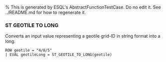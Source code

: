 % This is generated by ESQL's AbstractFunctionTestCase. Do no edit it. See ../README.md for how to regenerate it.

### ST GEOTILE TO LONG
Converts an input value representing a geotile grid-ID in string format into a long.

```esql
ROW geotile = "4/8/5"
| EVAL geotileLong = ST_GEOTILE_TO_LONG(geotile)
```
